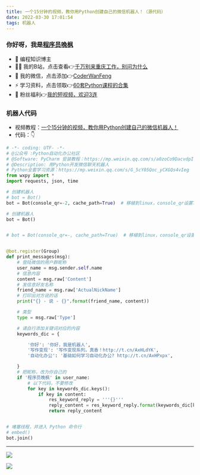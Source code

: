 ```yaml
---
title: 一个15分钟的视频，教你用Python创建自己的微信机器人！（源代码）
date: 2022-03-30 17:01:54
tags: 机器人
---
```


### 你好呀，我是[程序员晚枫](https://mp.weixin.qq.com/s/8x7c9qiAneTsDJq9JnWLgA)
- 🐧 编程知识博主
- 👨‍💻 我的B站，点击查看👉[千万别来重庆工作，别问为什么](https://www.bilibili.com/video/BV1aD4y1N7ai)
- 💬 我的微信，点击添加👉[CoderWanFeng](https://python-office-1300615378.cos.ap-chongqing.myqcloud.com/%E5%BE%AE%E4%BF%A1%E4%BA%8C%E7%BB%B4%E7%A0%81.jpg)
- ⚡ 学习资料，点击领取👉[60套Python课程的合集](http://www.python4office.cn/vedio-course/)
- 🎁 粉丝福利👉[我的短视频，欢迎3连](https://space.bilibili.com/1989702333)



### 机器人代码



- 视频教程：[一个15分钟的视频，教你用Python创建自己的微信机器人！](https://www.bilibili.com/video/BV11L411L7oi)
- 代码：👇

<!-- more -->



```python
# -*- coding: UTF- -*-
# @公众号 :Python自动化办公社区
# @Software: PyCharm 安装教程：https://mp.weixin.qq.com/s/a0zoCo9DacvdpIoz1LEN3Q
# @Description: 用Python开发微信聊天机器人
# Python全套学习资源：https://mp.weixin.qq.com/s/G_5cY05Qoc_yCXGQs4vIeg
from wxpy import *
import requests, json, time

# 创建机器人
# bot = Bot()
bot = Bot(console_qr=-2, cache_path=True)  # 移植到linux，console_qr设置True和2都无法扫描登录,设置-之后正常登录。

# 创建机器人
bot = Bot()


# bot = Bot(console_qr=-, cache_path=True)  # 移植到linux，console_qr设置True和都无法扫描登录,设置-之后正常登录。


@bot.register(Group)
def print_messages(msg):
    # 登陆微信的用户群昵称
    user_name = msg.sender.self.name
    # 信息内容
    content = msg.raw['Content']
    # 发信息好友名称
    friend_name = msg.raw['ActualNickName']
    # 打印出对方说的话
    print("{} - 说 - {}".format(friend_name, content))

    # 类型
    type = msg.raw['Type']

    # 请自行添加关键词对应的内容
    keywords_dic = {

        '你好': '你好，我是机器人',
        '写作变现': '写作变现系列，真香！http://t.cn/AxHLdYK',
        '自动化办公': '基础如何学习自动化办公? http://t.cn/AxHPxpx',

    }
    # 把昵称，改为你自己的
    if '程序员晚枫' in user_name:
        # 以下代码，不要修改
        for key in keywords_dic.keys():
            if key in content:
                res_keyword_reply = '''{}'''
                reply_content = res_keyword_reply.format(keywords_dic[key])
                return reply_content


# 堵塞线程，并进入 Python 命令行
# embed()
bot.join()


```



---

![](https://python-office-1300615378.cos.ap-chongqing.myqcloud.com/fuli.jpg)

![](https://website-python-1300615378.cos.ap-nanjing.myqcloud.com/%E5%BC%95%E5%AF%BC%E8%B6%85%E9%93%BE%E6%8E%A5%2Fauto-work.jpg)